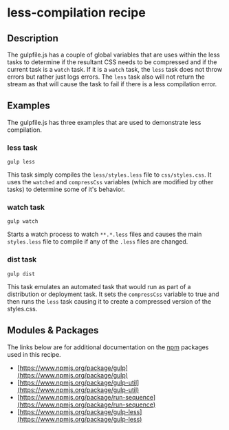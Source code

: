 # less-compilation recipe

## Description

The gulpfile.js has a couple of global variables that are uses within the less tasks to determine if the resultant CSS needs to be compressed and if the current task is a `watch` task. If it is a `watch` task, the `less` task does not throw errors but rather just logs errors. The `less` task also will not return the stream as that will cause the task to fail if there is a less compilation error. 

## Examples

The gulpfile.js has three examples that are used to demonstrate less compilation.

### less task

`gulp less`

This task simply compiles the `less/styles.less` file to `css/styles.css`. It uses the `watched` and `compressCss` variables (which are modified by other tasks) to determine some of it's behavior.

### watch task

`gulp watch`

Starts a watch process to watch `**.*.less` files and causes the main `styles.less` file to compile if any of the `.less` files are changed.

### dist task

`gulp dist`

This task emulates an automated task that would run as part of a distribution or deployment task. It sets the `compressCss` variable to true and then runs the `less` task causing it to create a compressed version of the styles.css.

## Modules & Packages

The links below are for additional documentation on the [npm](https://www.npmjs.org/) packages used in this recipe.

* [https://www.npmjs.org/package/gulp](https://www.npmjs.org/package/gulp)
* [https://www.npmjs.org/package/gulp-util](https://www.npmjs.org/package/gulp-util)
* [https://www.npmjs.org/package/run-sequence](https://www.npmjs.org/package/run-sequence)
* [https://www.npmjs.org/package/gulp-less](https://www.npmjs.org/package/gulp-less)